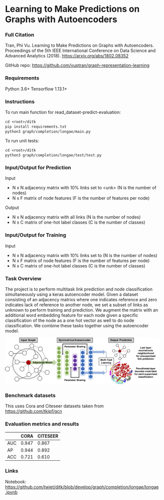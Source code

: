# Learning to Make Predictions on Graphs with Autoencoders

### Full Citation

Tran, Phi Vu. Learning to Make Predictions on Graphs with Autoencoders. Proceedings of the 5th IEEE International Conference on Data Science and Advanced Analytics (2018). https://arxiv.org/abs/1802.08352

GitHub repo: https://github.com/vuptran/graph-representation-learning

### Requirements
Python 3.6+
Tensorflow 1.13.1+

### Instructions
To run main function for read_dataset-predict-evaluation:
```
cd <root>/ditk
pip install requirements.txt
python3 graph/completion/longae/main.py
```

To run unit tests:
```
cd <root>/ditk
python3 graph/completion/longae/test/test.py
```

### Input/Output for Prediction
Input
* N x N adjacency matrix with 10% links set to \<unk\> (N is the number of nodes)
* N x F matrix of node features (F is the number of features per node)

Output
* N x N adjacency matrix with all links (N is the number of nodes)
* N x C matrix of one-hot label classes (C is the number of classes)

### Input/Output for Training
Input
* N x N adjacency matrix with 10% links set to <unk> (N is the number of nodes)
* N x F matrix of node features (F is the number of features per node)
* N x C matrix of one-hot label classes (C is the number of classes)

### Task Overview
The project is to perform multitask link prediction and node classification simultaneously using a keras autoencoder model.
Given a dataset consisting of an adjacency matrixs where one indicates reference and zero indicates lack of reference to another node,
we set a subset of links as unknown to perform training and prediction. We augment the matrix with an additional word embedding feature
for each node given a specific classification of the node as a one hot vector as well to do node classification. We combine these tasks 
together using the autoencoder model.

![FCN_schematic](figure1.png?raw=true)

### Benchmark datasets
This uses Cora and Citeseer datasets taken from https://github.com/tkipf/gcn

### Evaluation metrics and results
|   |CORA | CITESEER|
|---|-----|---------|
|AUC|0.947|0.867|
|AP |0.944|0.892|
|ACC|0.721|0.610|

### Links
Notebook: https://github.com/twiet/ditk/blob/develop/graph/completion/longae/longae.ipynb
